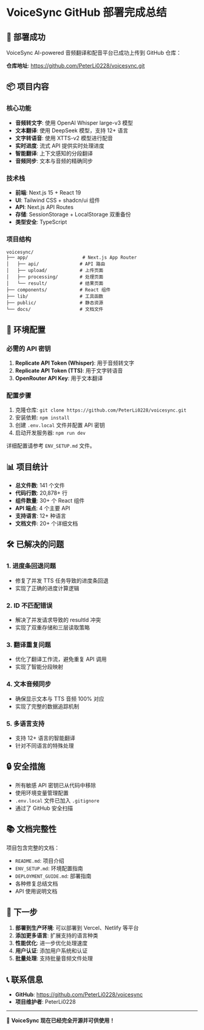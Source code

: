# VoiceSync GitHub 部署完成总结

## 🎉 部署成功

VoiceSync AI-powered 音频翻译和配音平台已成功上传到 GitHub 仓库：

**仓库地址**: https://github.com/PeterLi0228/voicesync.git

## 📦 项目内容

### 核心功能
- **音频转文字**: 使用 OpenAI Whisper large-v3 模型
- **文本翻译**: 使用 DeepSeek 模型，支持 12+ 语言
- **文字转语音**: 使用 XTTS-v2 模型进行配音
- **实时进度**: 流式 API 提供实时处理进度
- **智能翻译**: 上下文感知的分段翻译
- **音频同步**: 文本与音频的精确同步

### 技术栈
- **前端**: Next.js 15 + React 19
- **UI**: Tailwind CSS + shadcn/ui 组件
- **API**: Next.js API Routes
- **存储**: SessionStorage + LocalStorage 双重备份
- **类型安全**: TypeScript

### 项目结构
```
voicesync/
├── app/                    # Next.js App Router
│   ├── api/               # API 路由
│   ├── upload/            # 上传页面
│   ├── processing/        # 处理页面
│   └── result/            # 结果页面
├── components/            # React 组件
├── lib/                   # 工具函数
├── public/                # 静态资源
└── docs/                  # 文档文件
```

## 🔧 环境配置

### 必需的 API 密钥
1. **Replicate API Token (Whisper)**: 用于音频转文字
2. **Replicate API Token (TTS)**: 用于文字转语音
3. **OpenRouter API Key**: 用于文本翻译

### 配置步骤
1. 克隆仓库: `git clone https://github.com/PeterLi0228/voicesync.git`
2. 安装依赖: `npm install`
3. 创建 `.env.local` 文件并配置 API 密钥
4. 启动开发服务器: `npm run dev`

详细配置请参考 `ENV_SETUP.md` 文件。

## 📊 项目统计

- **总文件数**: 141 个文件
- **代码行数**: 20,878+ 行
- **组件数量**: 30+ 个 React 组件
- **API 端点**: 4 个主要 API
- **支持语言**: 12+ 种语言
- **文档文件**: 20+ 个详细文档

## 🛠️ 已解决的问题

### 1. 进度条回退问题
- 修复了并发 TTS 任务导致的进度条回退
- 实现了正确的进度计算逻辑

### 2. ID 不匹配错误
- 解决了并发请求导致的 resultId 冲突
- 实现了双重存储和三层读取策略

### 3. 翻译重复问题
- 优化了翻译工作流，避免重复 API 调用
- 实现了智能分段映射

### 4. 文本音频同步
- 确保显示文本与 TTS 音频 100% 对应
- 实现了完整的数据追踪机制

### 5. 多语言支持
- 支持 12+ 语言的智能翻译
- 针对不同语言的特殊处理

## 🔒 安全措施

- 所有敏感 API 密钥已从代码中移除
- 使用环境变量管理配置
- `.env.local` 文件已加入 `.gitignore`
- 通过了 GitHub 安全扫描

## 📚 文档完整性

项目包含完整的文档：
- `README.md`: 项目介绍
- `ENV_SETUP.md`: 环境配置指南
- `DEPLOYMENT_GUIDE.md`: 部署指南
- 各种修复总结文档
- API 使用说明文档

## 🚀 下一步

1. **部署到生产环境**: 可以部署到 Vercel、Netlify 等平台
2. **添加更多语言**: 扩展支持的语言种类
3. **性能优化**: 进一步优化处理速度
4. **用户认证**: 添加用户系统和认证
5. **批量处理**: 支持批量音频文件处理

## 📞 联系信息

- **GitHub**: https://github.com/PeterLi0228/voicesync
- **项目维护者**: PeterLi0228

---

🎯 **VoiceSync 现在已经完全开源并可供使用！** 